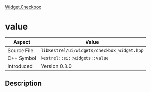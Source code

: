 [Widget.Checkbox](index)
# value
| Aspect | Value |
| --- | --- |
| Source File | `libKestrel/ui/widgets/checkbox_widget.hpp` |
| C++ Symbol | `kestrel::ui::widgets::value` |
| Introduced | Version 0.8.0 |
## Description

